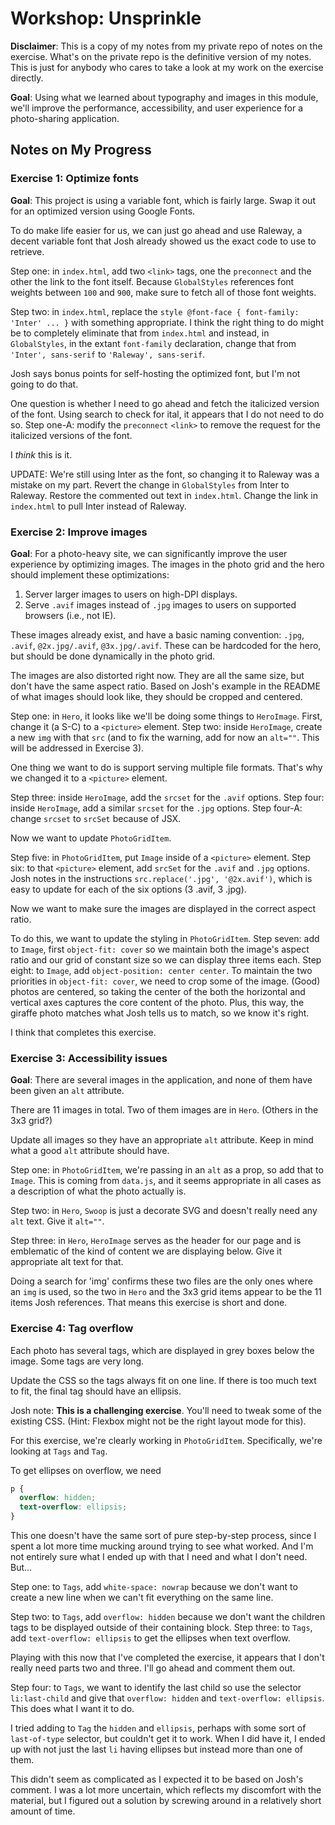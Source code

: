 # Workshop: Unsprinkle

**Disclaimer**: This is a copy of my notes from my private repo of notes on the exercise. What's on the private repo is the definitive version of my notes. This is just for anybody who cares to take a look at my work on the exercise directly.

**Goal**: Using what we learned about typography and images in this module, we'll improve the performance, accessibility, and user experience for a photo-sharing application.

## Notes on My Progress

### Exercise 1: Optimize fonts

**Goal**: This project is using a variable font, which is fairly large. Swap it out for an optimized version using Google Fonts.

To do make life easier for us, we can just go ahead and use Raleway, a decent variable font that Josh already showed us the exact code to use to retrieve.

Step one: in `index.html`, add two `<link>` tags, one the `preconnect` and the other the link to the font itself. Because `GlobalStyles` references font weights between `100` and `900`, make sure to fetch all of those font weights.

Step two: in `index.html`, replace the `style @font-face { font-family: 'Inter' ... }` with something appropriate. I think the right thing to do might be to completely eliminate that from `index.html` and instead, in `GlobalStyles`, in the extant `font-family` declaration, change that from `'Inter', sans-serif` to `'Raleway', sans-serif`.

Josh says bonus points for self-hosting the optimized font, but I'm not going to do that.

One question is whether I need to go ahead and fetch the italicized version of the font. Using search to check for ital, it appears that I do not need to do so.
Step one-A: modify the `preconnect` `<link>` to remove the request for the italicized versions of the font.

I *think* this is it.

UPDATE: We're still using Inter as the font, so changing it to Raleway was a mistake on my part. Revert the change in `GlobalStyles` from Inter to Raleway. Restore the commented out text in `index.html`. Change the link in `index.html` to pull Inter instead of Raleway.

### Exercise 2: Improve images

**Goal**: For a photo-heavy site, we can significantly improve the user experience by optimizing images. The images in the photo grid and the hero should implement these optimizations:

1. Server larger images to users on high-DPI displays.
2. Serve `.avif` images instead of `.jpg` images to users on supported browsers (i.e., not IE).

These images already exist, and have a basic naming convention: `.jpg`, `.avif`, `@2x.jpg/.avif`, `@3x.jpg/.avif`. These can be hardcoded for the hero, but should be done dynamically in the photo grid.

The images are also distorted right now. They are all the same size, but don't have the same aspect ratio. Based on Josh's example in the README of what images should look like, they should be cropped and centered.

Step one: in `Hero`, it looks like we'll be doing some things to `HeroImage`. First, change it (a S-C) to a `<picture>` element.
Step two: inside `HeroImage`, create a new `img` with that `src` (and to fix the warning, add for now an `alt=""`. This will be addressed in Exercise 3).

One thing we want to do is support serving multiple file formats. That's why we changed it to a `<picture>` element.

Step three: inside `HeroImage`, add the `srcset` for the `.avif` options.
Step four: inside `HeroImage`, add a similar `srcset` for the `.jpg` options.
Step four-A: change `srcset` to `srcSet` because of JSX.

Now we want to update `PhotoGridItem`.

Step five: in `PhotoGridItem`, put `Image` inside of a `<picture>` element.
Step six: to that `<picture>` element, add `srcSet` for the `.avif` and `.jpg` options. Josh notes in the instructions `src.replace('.jpg', '@2x.avif')`, which is easy to update for each of the six options (3 .avif, 3 .jpg).

Now we want to make sure the images are displayed in the correct aspect ratio.

To do this, we want to update the styling in `PhotoGridItem`.
Step seven: add to `Image`, first `object-fit: cover` so we maintain both the image's aspect ratio and our grid of constant size so we can display three items each.
Step eight: to `Image`, add `object-position: center center`. To maintain the two priorities in `object-fit: cover`, we need to crop some of the image. (Good) photos are centered, so taking the center of the both the horizontal and vertical axes captures the core content of the photo. Plus, this way, the giraffe photo matches what Josh tells us to match, so we know it's right.

I think that completes this exercise.

### Exercise 3: Accessibility issues

**Goal**: There are several images in the application, and none of them have been given an `alt` attribute.

There are 11 images in total. Two of them images are in `Hero`. (Others in the 3x3 grid?)

Update all images so they have an appropriate `alt` attribute. Keep in mind what a good `alt` attribute should have.

Step one: in `PhotoGridItem`, we're passing in an `alt` as a prop, so add that to `Image`. This is coming from `data.js`, and it seems appropriate in all cases as a description of what the photo actually is.

Step two: in `Hero`, `Swoop` is just a decorate SVG and doesn't really need any `alt` text. Give it `alt=""`.

Step three: in `Hero`, `HeroImage` serves as the header for our page and is emblematic of the kind of content we are displaying below. Give it appropriate alt text for that.

Doing a search for 'img' confirms these two files are the only ones where an `img` is used, so the two in `Hero` and the 3x3 grid items appear to be the 11 items Josh references. That means this exercise is short and done.

### Exercise 4: Tag overflow

Each photo has several tags, which are displayed in grey boxes below the image. Some tags are very long.

Update the CSS so the tags always fit on one line. If there is too much text to fit, the final tag should have an ellipsis.

Josh note: **This is a challenging exercise**. You'll need to tweak some of the existing CSS. (Hint: Flexbox might not be the right layout mode for this).

For this exercise, we're clearly working in `PhotoGridItem`. Specifically, we're looking at `Tags` and `Tag`.

To get ellipses on overflow, we need

```CSS
p {
  overflow: hidden;
  text-overflow: ellipsis;
}
```

This one doesn't have the same sort of pure step-by-step process, since I spent a lot more time mucking around trying to see what worked. And I'm not entirely sure what I ended up with that I need and what I don't need. But...

Step one: to `Tags`, add `white-space: nowrap` because we don't want to create a new line when we can't fit everything on the same line.

Step two: to `Tags`, add `overflow: hidden` because we don't want the children tags to be displayed outside of their containing block.
Step three: to `Tags`, add `text-overflow: ellipsis` to get the ellipses when text overflow.

Playing with this now that I've completed the exercise, it appears that I don't really need parts two and three. I'll go ahead and comment them out.

Step four: to `Tags`, we want to identify the last child so use the selector `li:last-child` and give that `overflow: hidden` and `text-overflow: ellipsis`. This does what I want it to do.

I tried adding to `Tag` the `hidden` and `ellipsis`, perhaps with some sort of `last-of-type` selector, but couldn't get it to work. When I did have it, I ended up with not just the last `li` having ellipses but instead more than one of them.

This didn't seem as complicated as I expected it to be based on Josh's comment. I was a lot more uncertain, which reflects my discomfort with the material, but I figured out a solution by screwing around in a relatively short amount of time.
